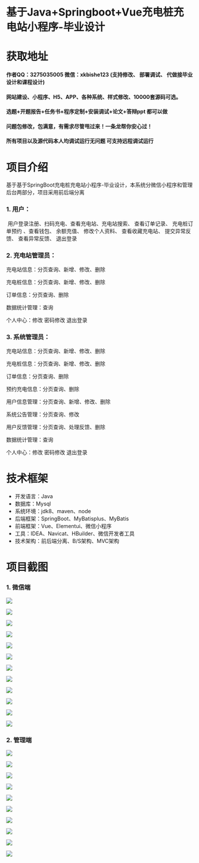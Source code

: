 # 基于Java+Springboot+Vue充电桩充电站小程序-毕业设计

# 获取地址

#### 作者QQ：3275035005 微信：xkbishe123 (支持修改、 部署调试、 代做接毕业设计和课程设计)

#### 网站建设、小程序、H5、APP、各种系统、样式修改、10000套源码可选。

#### 选题+开题报告+任务书+程序定制+安装调试+论文+答辩ppt 都可以做

#### 问题包修改，包满意，有需求尽管甩过来！一条龙帮你安心过！

#### 所有项目以及源代码本人均调试运行无问题 可支持远程调试运行

# 项目介绍
基于基于SpringBoot充电桩充电站小程序-毕业设计，本系统分微信小程序和管理后台两部分，项目采用前后端分离

### 1. 用户：

​		用户登录注册、扫码充电、查看充电站、充电站搜索、 查看订单记录、 充电桩订单预约 、查看钱包、 余额充值、 修改个人资料、 查看收藏充电站、 提交异常反馈、 查看异常反馈、 退出登录

###  2. 充电站管理员：

充电站信息：分页查询、新增、修改、删除 

充电桩信息：分页查询、新增、修改、删除 

订单信息：分页查询、删除 

数据统计管理：查询 

个人中心：修改 密码修改 退出登录

### 3. 系统管理员：

充电站信息：分页查询、新增、修改、删除 

充电桩信息：分页查询、新增、修改、删除 

订单信息：分页查询、删除 

预约充电信息：分页查询、删除 

用户信息管理：分页查询、新增、修改、删除 

系统公告管理：分页查询、修改 

用户反馈管理：分页查询、处理反馈、删除 

数据统计管理：查询 

个人中心：修改 密码修改 退出登录

# 技术框架
- 开发语言：Java 
- 数据库：Mysql 
- 系统环境：jdk8、maven、node
- 后端框架：SpringBoot、MyBatisplus、MyBatis
- 前端框架：Vue、Elementui、微信小程序
- 工具：IDEA、Navicat、HBuilder、微信开发者工具
- 技术架构：前后端分离、B/S架构、MVC架构
# 项目截图

### 1. 微信端

![](image/A1.png)

![](image/A2.png)

![](image/A3.png)

![](image/A4.png)

![](image/A5.png)

![](image/A6.png)

![](image/A7.png)

![](image/A8.png)

![](image/A9.png)

![](image/A10.png)

![](image/A11.png)

![](image/A12.png)

### 2. 管理端

![](image/B1.png)

![](image/B2.png)

![](image/B3.png)

![](image/B4.png)

![](image/B5.png)

![](image/B6.png)

![](image/B7.png)

![](image/B8.png)

![](image/B9.png)

![](image/B10.png)
